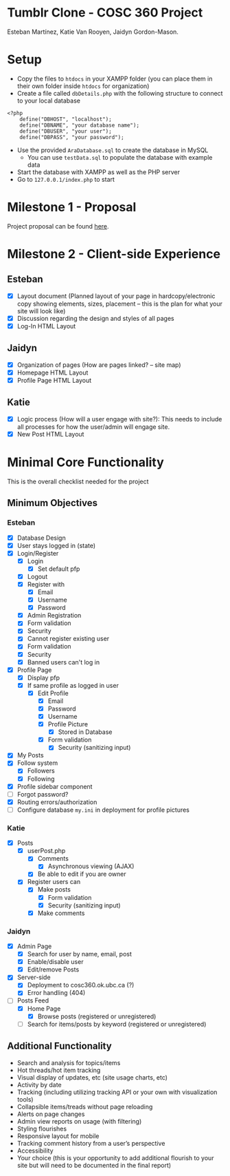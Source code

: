 # Tumblr Clone - COSC 360 Project

Esteban Martínez, Katie Van Rooyen, Jaidyn Gordon-Mason.

# Setup

-   Copy the files to `htdocs` in your XAMPP folder (you can place them in their own folder inside `htdocs` for organization)
-   Create a file called `dbDetails.php` with the following structure to connect to your local database

```
<?php
    define("DBHOST", "localhost");
    define("DBNAME", "your database name");
    define("DBUSER", "your user");
    define("DBPASS", "your password");
```

-   Use the provided `AraDatabase.sql` to create the database in MySQL
    -   You can use `testData.sql` to populate the database with example data
-   Start the database with XAMPP as well as the PHP server
-   Go to `127.0.0.1/index.php` to start

# Milestone 1 - Proposal

Project proposal can be found [here](./docs/Proposal.pdf).

# Milestone 2 - Client-side Experience

## Esteban

-   [x] Layout document (Planned layout of your page in hardcopy/electronic copy showing elements, sizes, placement – this is the plan for what your site will look like)
-   [x] Discussion regarding the design and styles of all pages
-   [x] Log-In HTML Layout

## Jaidyn

-   [x] Organization of pages (How are pages linked? – site map)
-   [x] Homepage HTML Layout
-   [x] Profile Page HTML Layout

## Katie

-   [x] Logic process (How will a user engage with site?): This needs to include all processes for how the user/admin will engage site.
-   [x] New Post HTML Layout

# Minimal Core Functionality

This is the overall checklist needed for the project

## Minimum Objectives

### Esteban

-   [x] Database Design
-   [x] User stays logged in (state)
-   [x] Login/Register
    -   [x] Login
        -   [x] Set default pfp
    -   [x] Logout
    -   [x] Register with
        -   [x] Email
        -   [x] Username
        -   [x] Password
    -   [x] Admin Registration
    -   [x] Form validation
    -   [x] Security
    -   [x] Cannot register existing user
    -   [x] Form validation
    -   [x] Security
    -   [x] Banned users can't log in
-   [x] Profile Page
    -   [x] Display pfp
    -   [x] If same profile as logged in user
        -   [x] Edit Profile
            -   [x] Email
            -   [x] Password
            -   [x] Username
            -   [x] Profile Picture
                -   [x] Stored in Database
            -   [x] Form validation
                -   [x] Security (sanitizing input)
-   [x] My Posts
-   [x] Follow system
    -   [x] Followers
    -   [x] Following
-   [x] Profile sidebar component
-   [ ] Forgot password?
-   [x] Routing errors/authorization
-   [ ] Configure database `my.ini` in deployment for profile pictures

### Katie

-   [x] Posts
    -   [x] userPost.php
        -   [x] Comments
            -   [x] Asynchronous viewing (AJAX)
        -   [x] Be able to edit if you are owner
    -   [x] Register users can
        -   [x] Make posts
            -   [x] Form validation
            -   [x] Security (sanitizing input)
        -   [x] Make comments

### Jaidyn

-   [x] Admin Page
    -   [x] Search for user by name, email, post
    -   [x] Enable/disable user
    -   [x] Edit/remove Posts
-   [x] Server-side
    -   [x] Deployment to cosc360.ok.ubc.ca (?)
    -   [x] Error handling (404)
-   [ ] Posts Feed
    -   [x] Home Page
        -   [x] Browse posts (registered or unregistered)
    -   [ ] Search for items/posts by keyword (registered or unregistered)

## Additional Functionality

-   Search and analysis for topics/items
-   Hot threads/hot item tracking
-   Visual display of updates, etc (site usage charts, etc)
-   Activity by date
-   Tracking (including utilizing tracking API or your own with visualization tools)
-   Collapsible items/treads without page reloading
-   Alerts on page changes
-   Admin view reports on usage (with filtering)
-   Styling flourishes
-   Responsive layout for mobile
-   Tracking comment history from a user’s perspective
-   Accessibility
-   Your choice (this is your opportunity to add additional flourish to your site but will need to be documented in the final report)
